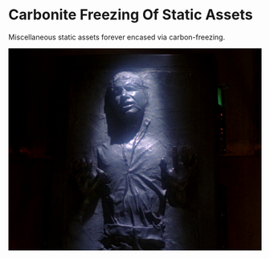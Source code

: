 # Carbonite Freezing Of Static Assets

Miscellaneous static assets forever encased via carbon-freezing.

![carbonite freezing](carbonite_freezing.png)

